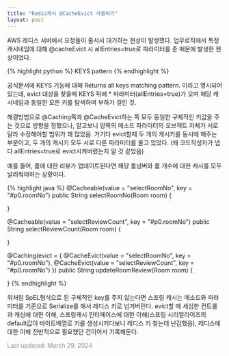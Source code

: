 ```yaml
---
title: "Redis캐시 @CacheEvict 사용하기"
layout: post
---
```


AWS 레디스 서버에서 요청들이 줄서서 대기하는 현상이 발생했다. 업무로직에서 특정 캐시네임에 대해 @cacheEvict 시 allEntries=true로 파라미터를 준 때문에 발생한 현상이었다.


{% highlight python %}
KEYS pattern
{% endhighlight %}

<link href="https://redis.io/commands/keys/" rel="stylesheet">

공식문서에 KEYS 기능에 대해 Returns all keys matching pattern. 이라고 명시되어있는데, evict 대상을 찾을때 KEYS 뒤에 * 파라미터(allEntries=true)가 오며 해당 캐시네임과 동일한 모든 키를 탐색하며 부하가 걸린 것.

해결방법으로 @Caching쪽과 @CacheEvict하는 쪽 모두 동일한 구체적인 키값을 주는 것으로 방향을 정했으나, 알고보니 양쪽의 메소드 파라미터의 오브젝트 자체가 서로 달라 수정해야할 범위가 꽤 많았음. 거기다 evict할때 두 개의 캐시키를 동시에 해주는 부분이고, 두 개의 캐시키 모두 서로 다른 파라미터를 물고 있었다. (왜 코드작성자가 냅다 allEntries=true로 evict시켜버렸는지 알 것 같았음)

예를 들어, 룸에 대한 리뷰가 업데이트된다면 해당 룸넘버와 룸 개수에 대한 캐시를 모두 날려줘야하는 상황이다. 

{% highlight java %}
@Cacheable(value = "selectRoomNo", key = "#p0.roomNo")
public String selectRoomNo(Room room) {

}

@Cacheable(value = "selectReviewCount", key = "#p0.roomNo")
public String selectReviewCount(Room room) {

}

@Caching(evict = {
    @CacheEvict(value = "selectRoomNo", key = "#p0.roomNo"),
    @CacheEvict(value = "selectReviewCount", key = "#p0.roomNo")
})
public String updateRoomReview(Room room) {

}
{% endhighlight %}

위처럼 SpEL형식으로 된 구체적인 key를 주지 않는다면 스프링 캐시는 메소드와 파라미터를 기준으로 Serialize를 해서 레디스 키로 넘겨버린다. evict할 때 세심한 컨트롤과 캐싱에 대한 이해, 스프링캐시 인터페이스에 대한 이해(스프링 시리얼라이즈의 default값이 바이트배열로 키를 생성시키다보니 레디스 키 찾는데 난감했음), 레디스에 대한 이해 전반적으로 필요했던 건이어서 기록해둔다.

<font color='#909194'>Last updated: March 29, 2024</font>